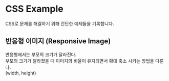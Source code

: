 # CSS Example

CSS로 문제를 해결하기 위해 간단한 예제들을 기록합니다.

## 반응형 이미지 (Responsive Image)

반응형에서는 부모의 크기가 달라진다.\
부모의 크기가 달라졌을 때 이미지의 비율이 유지되면서 확대 축소 시키는 방법을 다룬다.\
(width, height)
